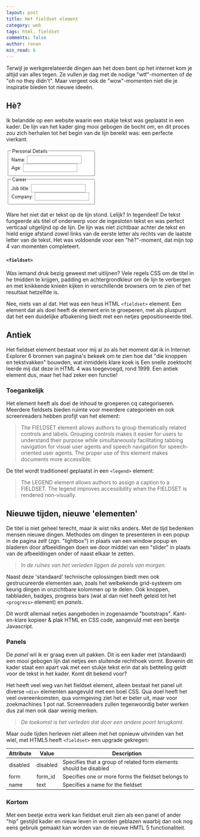 ```yaml
---
layout: post
title: Het fieldset element
category: web
tags: html, fieldset
comments: false
author: ronan
min_read: 6
---
```

Terwijl je werkgerelateerde dingen aan het doen bent op het internet kom je altijd van alles tegen. Ze vullen je dag met de nodige "wtf"-momenten of de "oh no they didn't". Maar vergeet ook de "wow"-momenten niet die je inspiratie bieden tot nieuwe ideeën.   

## Hè?
Ik belandde op een website waarin een stukje tekst was geplaatst in een kader. De lijn van het kader ging mooi gebogen de bocht om, en dit proces zou zich herhalen tot het begin van de lijn bereikt was: een perfecte vierkant.

![Fieldset](/assets/tribute-to-fieldset/html-fieldset.png)

Ware het niet dat er tekst op de lijn stond. Lelijk? In tegendeel! De tekst fungeerde als titel of onderwerp voor de ingesloten tekst en was perfect verticaal uitgelijnd op de lijn.
De lijn was niet zichtbaar achter de tekst en hield enige afstand zowel links van de eerste letter als rechts van de laatste letter van de tekst. Het was voldoende voor een "hè?"-moment, dat mijn top 4 van momenten completeert.

#### `<fieldset>`
Was iemand druk bezig geweest met uitlijnen? Vele regels CSS om de titel in he tmidden te krijgen, padding en achtergrondkleur om de lijn te verbergen en met knikkende knieën kijken in verschillende browsers om te zien of het resultaat hetzelfde is.

Nee, niets van al dat. Het was een heus HTML `<fieldset>` element. Een element dat als doel heeft de element erin te groeperen, met als pluspunt dat het een duidelijke afbakening biedt met een netjes gepositioneerde titel.

## Antiek
Het fieldset element bestaat voor mij al zo als het moment dat ik in Internet Explorer 6 bronnen van pagina's bekeek om te zien hoe dat "die knoppen en tekstvakken" bouwden, wat inmiddels klare koek is
Een snelle zoektocht leerde mij dat deze in HTML 4 was toegevoegd, rond 1999. Een antiek element dus, maar het had zeker een functie!

### Toegankelijk
Het element heeft als doel de inhoud te groeperen cq categoriseren. Meerdere fieldsets bieden ruimte voor meerdere categorieën en ook screenreaders hebben profijt van het element:

> The FIELDSET element allows authors to group thematically related controls and labels. Grouping controls makes it easier for users to understand their purpose while simultaneously facilitating tabbing navigation for visual user agents and speech navigation for speech-oriented user agents. The proper use of this element makes documents more accessible.

De titel wordt traditioneel geplaatst in een `<legend>` element:
> The LEGEND element allows authors to assign a caption to a FIELDSET. The legend improves accessibility when the FIELDSET is rendered non-visually.

## Nieuwe tijden, nieuwe 'elementen'
De titel is niet geheel terecht, maar ik wist niks anders. Met de tijd bedenken mensen nieuwe dingen.
Methodes om dingen te presenteren in een popup in de pagina zelf (zgn. "lightbox") in plaats van een window popup en bladeren door afbeeldingen doen we door middel van een "slider" in plaats van de afbeeldingen onder of naast elkaar te zetten.

> _In de ruïnes van het verleden liggen de parels van morgen._

Naast deze 'standaard' technische oplossingen biedt men ook gestrucureerde elementen aan, zoals het welbekende grid-systeem om keurig dingen in onzichtbare kolommen op te delen. Ook knoppen, tabbladen, badges, progress bars (wat al dan niet heeft geleid tot het `<progress>` element) en _panels_.

Dit wordt allemaal netjes aangeboden in zogenaamde "bootstraps". Kant-en-klare kopieer & plak HTML en CSS code, aangevuld met een beetje Javascript.

### Panels
De _panel_ wil ik er graag even uit pakken. Dit is een kader met (standaard) een mooi gebogen lijn dat netjes een sluitende rechthoek vormt. Bovenin dit kader staat een apart vak met een stukje tekst erin dat als betiteling geldt voor de tekst in het kader.
Komt dit bekend voor?

Het heeft veel weg van het fieldset element, alleen bestaat het panel uit diverse `<div>` elementen aangevuld met een boel CSS.
Qua doel heeft het veel overeenkomsten, qua vormgeving ziet het er beter uit, maar voor zoekmachines 1 pot nat. Screenreaders zullen tegenwoordig beter werken dus zal men ook daar weinig merken.

> _De toekomst is het verleden dat door een andere poort terugkomt._
  
Maar oude tijden herleven niet alleen met het opnieuw uitvinden van het wiel, met HTML5 heeft `<fieldset>` een upgrade gekregen:

| Attribute  | Value    | Description                                                        |
| -----------| ---------| ------------------------------------------------------------------ |
| disabled   | disabled | Specifies that a group of related form elements should be disabled |
| form       | form_id  | Specifies one or more forms the fieldset belongs to                |
| name       | text     | Specifies a name for the fieldset                                  |

### Kortom
Met een beetje extra werk kan fieldset eruit zien als een panel of ander "hip" gestijld kader en nieuw leven in worden geblazen waarbij dan ook nog eens gebruik gemaakt kan worden van de nieuwe HMTL 5 functionaliteit.